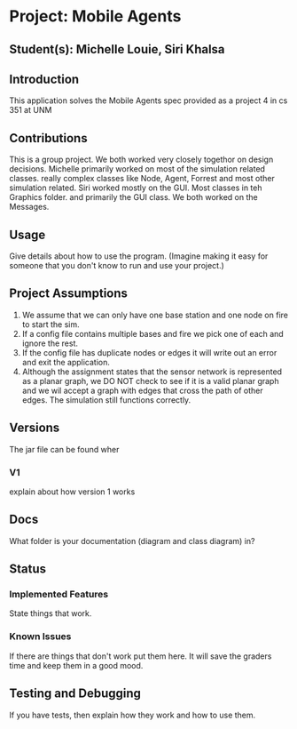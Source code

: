# Project: Mobile Agents
## Student(s):  Michelle Louie, Siri Khalsa

## Introduction
This application solves the Mobile Agents spec provided as a project 4 in cs 351 at UNM

## Contributions
This is a group project. We both worked very closely togethor on design decisions. Michelle primarily worked on most of the simulation related classes.
really complex classes like Node, Agent, Forrest and most other simulation related. Siri worked mostly on the GUI. Most classes in teh Graphics folder.
and primarily the GUI class. We both worked on the Messages.

## Usage
Give details about how to use the program. (Imagine making it easy for someone that you don't know to run and use your project.)

## Project Assumptions
1. We assume that we can only have one base station and one node on fire to start the sim.
2. If a config file contains multiple bases and fire we pick one of each and ignore the rest.
3. If the config file has duplicate nodes or edges it will write out an error and exit the application.
4. Although the assignment states that the sensor network is represented as a planar graph, 
we DO NOT check to see if it is a valid planar graph and we wil accept a graph with edges that cross the path of 
other edges. The simulation still functions correctly.

## Versions 
The jar file can be found wher
### V1
explain about how version 1 works


## Docs
What folder is your documentation (diagram and class diagram) in?

## Status
### Implemented Features
State things that work.

### Known Issues
If there are things that don't work put them here. It will save the graders time and keep them in a good mood.

## Testing and Debugging
If you have tests, then explain how they work and how to use them.
